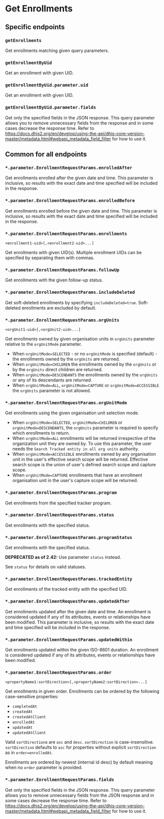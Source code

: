 # Get Enrollments

## Specific endpoints

### `getEnrollments`

Get enrollments matching given query parameters.

### `getEnrollmentByUid`

Get an enrollment with given UID.

### `getEnrollmentByUid.parameter.uid`

Get an enrollment with given UID.

### `getEnrollmentByUid.parameter.fields`

Get only the specified fields in the JSON response. This query parameter allows you to remove
unnecessary fields from the response and in some cases decrease the response time. Refer to
https://docs.dhis2.org/en/develop/using-the-api/dhis-core-version-master/metadata.html#webapi_metadata_field_filter
for how to use it.

## Common for all endpoints

### `*.parameter.EnrollmentRequestParams.enrolledAfter`

Get enrollments enrolled after the given date and time.
This parameter is inclusive, so results with the exact date and time specified will be included in the response.

### `*.parameter.EnrollmentRequestParams.enrolledBefore`

Get enrollments enrolled before the given date and time.
This parameter is inclusive, so results with the exact date and time specified will be included in the response.

### `*.parameter.EnrollmentRequestParams.enrollments`

`<enrollment1-uid>[,<enrollment2-uid>...]`

Get enrollments with given UID(s). Multiple enrollment UIDs can be specified by separating them 
with commas.

### `*.parameter.EnrollmentRequestParams.followUp`

Get enrollments with the given follow-up status.

### `*.parameter.EnrollmentRequestParams.includeDeleted`

Get soft-deleted enrollments by specifying `includeDeleted=true`. Soft-deleted enrollments are
excluded by default.

### `*.parameter.EnrollmentRequestParams.orgUnits`

`<orgUnit1-uid>[,<orgUnit2-uid>...]`

Get enrollments owned by given organisation units in `orgUnits` parameter relative to the 
`orgUnitMode` parameter.

- When `orgUnitMode=SELECTED` - or no `orgUnitMode` is specified (default) - the enrollments 
  owned by the `orgUnits` are returned.
- When `orgUnitMode=CHILDREN` the enrollments owned by the `orgUnits` or by the `orgUnits` direct
  children are returned.
- When `orgUnitMode=DESCENDANTS` the enrollments owned by the `orgUnits` or any of its descendants
  are returned.
- When `orgUnitMode=ALL`, `orgUnitMode=CAPTURE` or `orgUnitMode=ACCESSIBLE` the `orgUnits` parameter
  is not allowed.

### `*.parameter.EnrollmentRequestParams.orgUnitMode`

Get enrollments using the given organisation unit selection mode.

- When `orgUnitMode=SELECTED`, `orgUnitMode=CHILDREN` or `orgUnitMode=DESCENDANTS`, the `orgUnits`
  parameter is required to specify which enrollments to return.
- When `orgUnitMode=ALL` enrollments will be returned irrespective of the organization unit they
  are owned by. To use this parameter, the user needs the `Search Tracked entity in all org units`
  authority.
- When `orgUnitMode=ACCESSIBLE` enrollments owned by any organisation unit in the user's 
  effective search scope will be returned. Effective search scope is the union of user's defined 
  search scope and capture scope.
- When `orgUnitMode=CAPTURE` enrollments that have an enrollment organisation unit in the user's 
  capture scope will be returned.

### `*.parameter.EnrollmentRequestParams.program`

Get enrollments from the specified tracker program.

### `*.parameter.EnrollmentRequestParams.status`

Get enrollments with the specified status.

### `*.parameter.EnrollmentRequestParams.programStatus`

Get enrollments with the specified status.

**DEPRECATED as of 2.42:** Use parameter `status` instead.

See `status` for details on valid statuses.

### `*.parameter.EnrollmentRequestParams.trackedEntity`

Get enrollments of the tracked entity with the specified UID. 

### `*.parameter.EnrollmentRequestParams.updatedAfter`

Get enrollments updated after the given date and time. An enrollment is considered updated if 
any of its attributes, events or relationships have been modified.
This parameter is inclusive, so results with the exact date and time specified will be included
in the response.

### `*.parameter.EnrollmentRequestParams.updatedWithin`

Get enrollments updated within the given ISO-8601 duration. An enrollment is considered updated 
if any of its attributes, events or relationships have been modified.

### `*.parameter.EnrollmentRequestParams.order`

`<propertyName1:sortDirection>[,<propertyName2:sortDirection>...]`

Get enrollments in given order. Enrollments can be ordered by the following case-sensitive
properties:

* `completedAt`
* `createdAt`
* `createdAtClient`
* `enrolledAt`
* `updatedAt`
* `updatedAtClient`

Valid `sortDirection`s are `asc` and `desc`. `sortDirection` is case-insensitive. `sortDirection`
defaults to `asc` for properties without explicit `sortDirection` as in `order=enrolledAt`.

Enrollments are ordered by newest (internal id desc) by default meaning when no `order` parameter is
provided.

### `*.parameter.EnrollmentRequestParams.fields`

Get only the specified fields in the JSON response. This query parameter allows you to remove
unnecessary fields from the JSON response and in some cases decrease the response time. Refer to
https://docs.dhis2.org/en/develop/using-the-api/dhis-core-version-master/metadata.html#webapi_metadata_field_filter
for how to use it.
